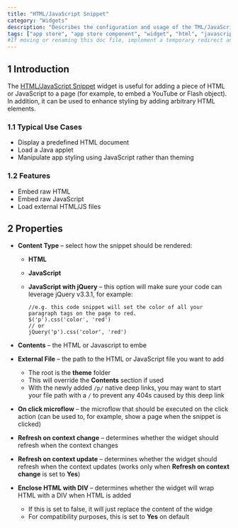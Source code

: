 ```yaml
---
title: "HTML/JavaScript Snippet"
category: "Widgets"
description: "Describes the configuration and usage of the TML/JavaScript Snippet widget, which is available in the Mendix App Store."
tags: ["app store", "app store component", "widget", "html", "javascript", "snippet", "platform support"]
#If moving or renaming this doc file, implement a temporary redirect and let the respective team know they should update the URL in the product. See Mapping to Products for more details.
---
```


## 1 Introduction

The [HTML/JavaScript Snippet](https://appstore.home.mendix.com/link/app/56/) widget is useful for adding a piece of HTML or JavaScript to a page (for example, to embed a YouTube or Flash object). In addition, it can be used to enhance styling by adding arbitrary HTML elements.

### 1.1 Typical Use Cases

* Display a predefined HTML document
* Load a Java applet
* Manipulate app styling using JavaScript rather than theming

### 1.2 Features

* Embed raw HTML
* Embed raw JavaScript
* Load external HTML/JS files

## 2 Properties

* **Content Type** – select how the snippet should be rendered:
	
	* **HTML**
	* **JavaScript**
	* **JavaScript with jQuery** – this option will make sure your code can leverage jQuery v3.3.1, for example:
	
		```
		//e.g. this code snippet will set the color of all your paragraph tags on the page to red.
		$('p').css('color', 'red')
		// or
		jQuery('p').css('color', 'red')
		```
* **Contents** – the HTML or Javascript to embe
* **External File** – the path to the HTML or JavaScript file you want to add
	* The root is the **theme** folder
	* This will override the **Contents** section if used
	* With the newly added `/p/` native deep links, you may want to start your file path with a `/` to prevent any 404s caused by this deep link
* **On click microflow** – the microflow that should be executed on the click action (can be used to, for example, show a page when the snippet is clicked)
* **Refresh on context change** – determines whether the widget should refresh when the context changes
* **Refresh on context update** – determines whether the widget should refresh when the context updates (works only when **Refresh on context change** is set to **Yes**)
* **Enclose HTML with DIV** – determines whether the widget will wrap HTML with a DIV when HTML is added
	* If this is set to false, it will just replace the content of the widge 
	* For compatibility purposes, this is set to **Yes** on default
